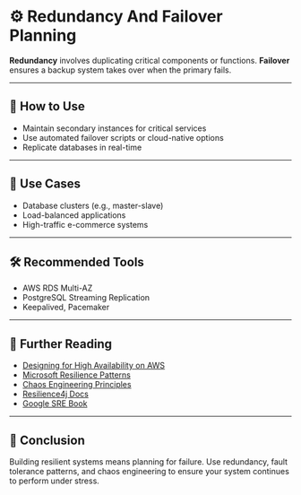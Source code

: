# ⚙️ Redundancy And Failover Planning

**Redundancy** involves duplicating critical components or functions. **Failover** ensures a backup system takes over when the primary fails.

---

## 🧰 How to Use

- Maintain secondary instances for critical services
- Use automated failover scripts or cloud-native options
- Replicate databases in real-time

---

## 🧠 Use Cases

- Database clusters (e.g., master-slave)
- Load-balanced applications
- High-traffic e-commerce systems

---

## 🛠 Recommended Tools

- AWS RDS Multi-AZ
- PostgreSQL Streaming Replication
- Keepalived, Pacemaker


---

## 📘 Further Reading

- [Designing for High Availability on AWS](https://aws.amazon.com/architecture/high-availability/)
- [Microsoft Resilience Patterns](https://docs.microsoft.com/en-us/azure/architecture/patterns/)
- [Chaos Engineering Principles](https://principlesofchaos.org/)
- [Resilience4j Docs](https://resilience4j.readme.io/)
- [Google SRE Book](https://sre.google/books/)

---

## 💬 Conclusion

Building resilient systems means planning for failure. Use redundancy, fault tolerance patterns, and chaos engineering to ensure your system continues to perform under stress.
